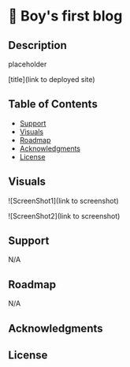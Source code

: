 # 🥹 Boy's first blog

## Description 
placeholder

[title](link to deployed site)

## Table of Contents

- [Support](#support)
- [Visuals](#visuals)
- [Roadmap](#roadmap)
- [Acknowledgments](#acknowledgments)
- [License](#license)

## Visuals
![ScreenShot1](link to screenshot)

![ScreenShot2](link to screenshot)

## Support
N/A

## Roadmap
N/A

## Acknowledgments
<!-- Multiple peers have been consulted and helped me put this together. -->

## License
<!-- MIT License

Copyright (c) 2024 Rashawn Hall

Permission is hereby granted, free of charge, to any person obtaining a copy
of this software and associated documentation files (the "Software"), to deal
in the Software without restriction, including without limitation the rights
to use, copy, modify, merge, publish, distribute, sublicense, and/or sell
copies of the Software, and to permit persons to whom the Software is
furnished to do so, subject to the following conditions:

The above copyright notice and this permission notice shall be included in all
copies or substantial portions of the Software.

THE SOFTWARE IS PROVIDED "AS IS", WITHOUT WARRANTY OF ANY KIND, EXPRESS OR
IMPLIED, INCLUDING BUT NOT LIMITED TO THE WARRANTIES OF MERCHANTABILITY,
FITNESS FOR A PARTICULAR PURPOSE AND NONINFRINGEMENT. IN NO EVENT SHALL THE
AUTHORS OR COPYRIGHT HOLDERS BE LIABLE FOR ANY CLAIM, DAMAGES OR OTHER
LIABILITY, WHETHER IN AN ACTION OF CONTRACT, TORT OR OTHERWISE, ARISING FROM,
OUT OF OR IN CONNECTION WITH THE SOFTWARE OR THE USE OR OTHER DEALINGS IN THE
SOFTWARE. -->
